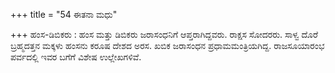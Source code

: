 +++
title = "54 ಈತನಾ ಮಧು"

+++
ಹಂಸ-ಡಿಬಿಕರು : ಹಂಸ ಮತ್ತು ಡಿಬಿಕರು ಜರಾಸಂಧನಿಗೆ ಆಪ್ತರಾಗಿದ್ದವರು. ರಾಕ್ಷಸ ಸೋದರರು. ಸಾಳ್ವ ದೊರೆ ಬ್ರಹ್ಮದತ್ತನ ಮಕ್ಕಳು ಹಂಸನು ಕರೂಷ ದೇಶದ ಅರಸ. ಖಬಿಕ ಜರಾಸಂಧನ ಪ್ರಧಾಮಮಂತ್ರಿಯಗಿದ್ದ. ರಾಜಸೂಯಾರಂಭ ಪರ್ವದಲ್ಲಿ ಇವರ ಬಗೆಗೆ ವಿಶೇಷ ಉಲ್ಲೇಖಗಳಿವೆ.